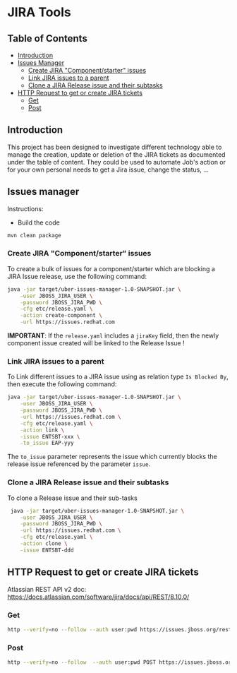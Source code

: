 # JIRA Tools

## Table of Contents

  * [Introduction](#introduction)
  * [Issues Manager](#issues-manager)
     * [Create JIRA "Component/starter" issues](#create-jira-componentstarter-issues)
     * [Link JIRA issues to a parent](#link-jira-issues-to-a-parent)
     * [Clone a JIRA Release issue and their subtasks](#clone-a-jira-release-issue-and-their-subtasks)
  * [HTTP Request to get or create JIRA tickets](#http-request-to-get-or-create-jira-tickets)
     * [Get](#get)
     * [Post](#post)


## Introduction

This project has been designed to investigate different technology able to manage the creation, update or deletion of the JIRA tickets as documented under the table of content.
They could be used to automate Job's action or for your own personal needs to get a Jira issue, change the status, ...

## Issues manager

Instructions:

- Build the code
```bash
mvn clean package 
```

### Create JIRA "Component/starter" issues

To create a bulk of issues for a component/starter which are blocking a JIRA Issue release, use the following command: 
```bash
java -jar target/uber-issues-manager-1.0-SNAPSHOT.jar \
    -user JBOSS_JIRA_USER \
    -password JBOSS_JIRA_PWD \
    -cfg etc/release.yaml \
    -action create-component \
    -url https://issues.redhat.com
```

**IMPORTANT**: If the `release.yaml` includes a `jiraKey` field, then the newly component issue created will be linked to the Release Issue !

### Link JIRA issues to a parent

To Link different issues to a JIRA issue using as relation type `Is Blocked By`, then execute the following command:  
```bash
java -jar target/uber-issues-manager-1.0-SNAPSHOT.jar \
    -user JBOSS_JIRA_USER \
    -password JBOSS_JIRA_PWD \
    -url https://issues.redhat.com \
    -cfg etc/release.yaml \
    -action link \
    -issue ENTSBT-xxx \
    -to_issue EAP-yyy 
```

The `to_issue` parameter represents the issue which currently blocks the release issue referenced by the parameter `issue`.

### Clone a JIRA Release issue and their subtasks

To clone a Release issue and their sub-tasks
```bash
 java -jar target/uber-issues-manager-1.0-SNAPSHOT.jar \
    -user JBOSS_JIRA_USER \
    -password JBOSS_JIRA_PWD \
    -url https://issues.redhat.com \
    -cfg etc/release.yaml \
    -action clone \
    -issue ENTSBT-ddd
```
 
## HTTP Request to get or create JIRA tickets

Atlassian REST API v2 doc: https://docs.atlassian.com/software/jira/docs/api/REST/8.10.0/

### Get

```bash
http --verify=no --follow --auth user:pwd https://issues.jboss.org/rest/api/2/issue/SB-889
```

### Post

```bash
http --verify=no --follow  --auth user:pwd POST https://issues.jboss.org/rest/api/2/issue/ < jira.json
```
